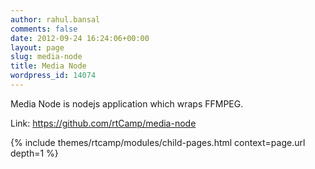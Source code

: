 ```yaml
---
author: rahul.bansal
comments: false
date: 2012-09-24 16:24:06+00:00
layout: page
slug: media-node
title: Media Node
wordpress_id: 14074
---
```


Media Node is nodejs application which wraps FFMPEG. 

Link: https://github.com/rtCamp/media-node

{% include themes/rtcamp/modules/child-pages.html context=page.url depth=1 %}
